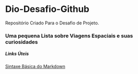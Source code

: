 # Dio-Desafio-Github
Repositório Criado Para o Desafio de Projeto.

### Uma pequena Lista sobre Viagens Espaciais e suas curiosidades
##### Links Úteis 
[Sintaxe Básica do Markdown](https://www.markdownguide.org/basic-syntax/)
